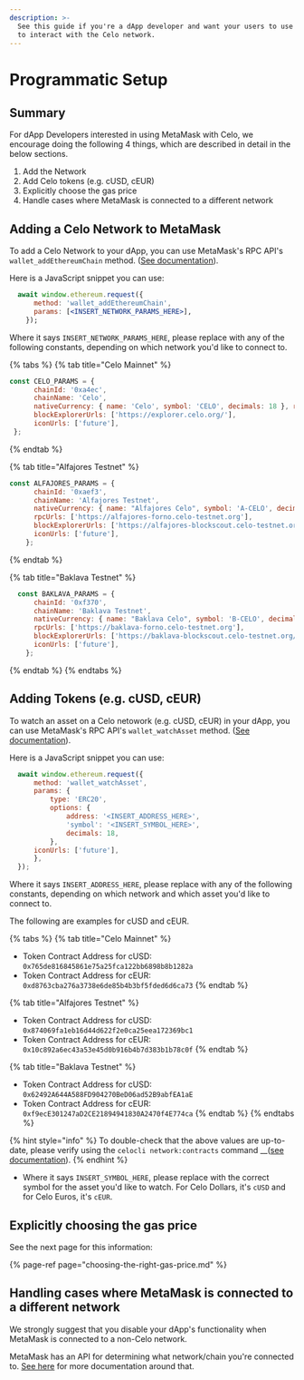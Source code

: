 ```yaml
---
description: >-
  See this guide if you're a dApp developer and want your users to use MetaMask
  to interact with the Celo network.
---
```


# Programmatic Setup

## **Summary**

For dApp Developers interested in using MetaMask with Celo, we encourage doing the following 4 things, which are described in detail in the below sections.

1. Add the Network
2. Add Celo tokens \(e.g. cUSD, cEUR\)
3. Explicitly choose the gas price
4. Handle cases where MetaMask is connected to a different network

## **Adding a Celo Network to MetaMask**

To add a Celo Network to your dApp, you can use MetaMask's RPC API's `wallet_addEthereumChain` method. \([See documentation](https://docs.metamask.io/guide/rpc-api.html#wallet-addethereumchain)\).

Here is a JavaScript snippet you can use:

```jsx
  await window.ethereum.request({
      method: 'wallet_addEthereumChain',
      params: [<INSERT_NETWORK_PARAMS_HERE>],
    });
```

Where it says `INSERT_NETWORK_PARAMS_HERE`, please replace with any of the following constants, depending on which network you'd like to connect to.

{% tabs %}
{% tab title="Celo Mainnet" %}
```javascript
const CELO_PARAMS = {
      chainId: '0xa4ec',
      chainName: 'Celo',
      nativeCurrency: { name: 'Celo', symbol: 'CELO', decimals: 18 }, rpcUrls: ['https://forno.celo.org'],
      blockExplorerUrls: ['https://explorer.celo.org/'],
      iconUrls: ['future'],
 };  
```
{% endtab %}

{% tab title="Alfajores Testnet" %}
```javascript
const ALFAJORES_PARAMS = {
      chainId: '0xaef3',
      chainName: 'Alfajores Testnet',
      nativeCurrency: { name: "Alfajores Celo", symbol: 'A-CELO', decimals: 18 },
      rpcUrls: ['https://alfajores-forno.celo-testnet.org'],
      blockExplorerUrls: ['https://alfajores-blockscout.celo-testnet.org/'],
      iconUrls: ['future'],
    };  
```
{% endtab %}

{% tab title="Baklava Testnet" %}
```javascript
  const BAKLAVA_PARAMS = {
      chainId: '0xf370',
      chainName: 'Baklava Testnet',
      nativeCurrency: { name: "Baklava Celo", symbol: 'B-CELO', decimals: 18 },
      rpcUrls: ['https://baklava-forno.celo-testnet.org'],
      blockExplorerUrls: ['https://baklava-blockscout.celo-testnet.org/'],
      iconUrls: ['future'],
    };
```
{% endtab %}
{% endtabs %}

## **Adding Tokens \(e.g. cUSD, cEUR\)**

To watch an asset on a Celo netowork \(e.g. cUSD, cEUR\) in your dApp, you can use MetaMask's RPC API's `wallet_watchAsset` method. \([See documentation](https://docs.metamask.io/guide/rpc-api.html#wallet-watchasset)\).

Here is a JavaScript snippet you can use:

```jsx
  await window.ethereum.request({
      method: 'wallet_watchAsset',
      params: {
          type: 'ERC20',
          options: {
              address: '<INSERT_ADDRESS_HERE>',
              'symbol': '<INSERT_SYMBOL_HERE>',
              decimals: 18,
          },
      iconUrls: ['future'],
      },
  });
```

Where it says `INSERT_ADDRESS_HERE`, please replace with any of the following constants, depending on which network and which asset you'd like to connect to.

The following are examples for cUSD and cEUR.

{% tabs %}
{% tab title="Celo Mainnet" %}
* Token Contract Address for cUSD: `0x765de816845861e75a25fca122bb6898b8b1282a`
* Token Contract Address for cEUR: `0xd8763cba276a3738e6de85b4b3bf5fded6d6ca73`
{% endtab %}

{% tab title="Alfajores Testnet" %}
* Token Contract Address for cUSD: `0x874069fa1eb16d44d622f2e0ca25eea172369bc1`
* Token Contract Address for cEUR: `0x10c892a6ec43a53e45d0b916b4b7d383b1b78c0f`
{% endtab %}

{% tab title="Baklava Testnet" %}
* Token Contract Address for cUSD: `0x62492A644A588FD904270BeD06ad52B9abfEA1aE`
* Token Contract Address for cEUR: `0xf9ecE301247aD2CE21894941830A2470f4E774ca`
{% endtab %}
{% endtabs %}

{% hint style="info" %}
To double-check that the above values are up-to-date, please verify using the `celocli network:contracts` command  __\([see documentation](https://docs.celo.org/command-line-interface/commands/network#celocli-network-contracts)\).
{% endhint %}

* Where it says `INSERT_SYMBOL_HERE`, please replace with the correct symbol for the asset you'd like to watch. For Celo Dollars, it's `cUSD` and for Celo Euros, it's `cEUR`.

## **Explicitly choosing the gas price**

See the next page for this information:

{% page-ref page="choosing-the-right-gas-price.md" %}

## **Handling cases where MetaMask is connected to a different network**

We strongly suggest that you disable your dApp's functionality when MetaMask is connected to a non-Celo network.

MetaMask has an API for determining what network/chain you're connected to. [See here](https://docs.metamask.io/guide/ethereum-provider.html#methods) for more documentation around that.

